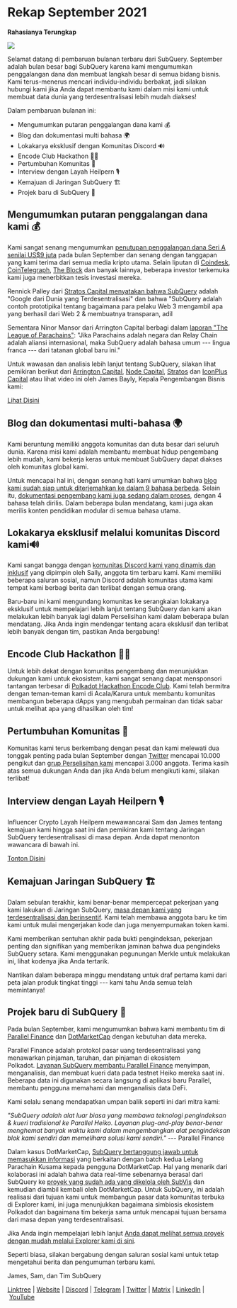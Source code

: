 # Rekap September 2021

**Rahasianya Terungkap**

![](https://miro.medium.com/max/700/1*nU7PnYFMR6MMBfccYE_Ujg.png)

Selamat datang di pembaruan bulanan terbaru dari SubQuery. September adalah bulan besar bagi SubQuery karena kami mengumumkan penggalangan dana dan membuat langkah besar di semua bidang bisnis. Kami terus-menerus mencari individu-individu berbakat, jadi silakan hubungi kami jika Anda dapat membantu kami dalam misi kami untuk membuat data dunia yang terdesentralisasi lebih mudah diakses!

Dalam pembaruan bulanan ini:

- Mengumumkan putaran penggalangan dana kami 💰
- Blog dan dokumentasi multi bahasa 🌍
- Lokakarya eksklusif dengan Komunitas Discord 🔊
- Encode Club Hackathon 👩‍🎓
- Pertumbuhan Komunitas 🚀
- Interview dengan Layah Heilpern 🎙
- Kemajuan di Jaringan SubQuery 🏗
- Projek baru di SubQuery 🤝

## Mengumumkan putaran penggalangan dana kami 💰

Kami sangat senang mengumumkan [penutupan penggalangan dana Seri A senilai US$9 juta](https://subquery.medium.com/series-a-1abed6c1c2af) pada bulan September dan senang dengan tanggapan yang kami terima dari semua media kripto utama. Selain liputan di [Coindesk](https://www.coindesk.com/business/2021/09/08/subquery-gets-9m-in-series-a-to-improve-access-to-blockchain-data-on-polkadot/), [CoinTelegraph](https://cointelegraph.com/news/subquery-raises-9m-for-polkadot-data-protocol), [The Block](https://www.theblockcrypto.com/post/116915/subquery-indexing-protocol-polkadot-funding-saft) dan banyak lainnya, beberapa investor terkemuka kami juga menerbitkan tesis investasi mereka.

Rennick Palley dari [Stratos Capital menyatakan bahwa SubQuery](https://medium.com/stratos-technologies/the-google-of-the-decentralized-world-our-investment-in-subquery-e6e7d949b00a) adalah "Google dari Dunia yang Terdesentralisasi" dan bahwa "SubQuery adalah contoh prototipikal tentang bagaimana para pelaku Web 3 mengambil apa yang berhasil dari Web 2 & membuatnya transparan, adil

Sementara Ninor Mansor dari Arrington Capital berbagi dalam [laporan "The League of Parachains"](https://arringtonxrpcapital.com/2021/09/17/the-league-of-parachains-polkadot/): "Jika Parachains adalah negara dan Relay Chain adalah aliansi internasional, maka SubQuery adalah bahasa umum --- lingua franca --- dari tatanan global baru ini."

Untuk wawasan dan analisis lebih lanjut tentang SubQuery, silakan lihat pemikiran berikut dari [Arrington Capital](https://arringtonxrpcapital.com/2021/09/08/building-the-multi-chain-world-announcing-our-investment-into-subquery/), [Node Capital](https://www.node.capital/blog-posts/a-subquery-to-supercharge-your-insights), [Stratos](https://medium.com/stratos-technologies/the-google-of-the-decentralized-world-our-investment-in-subquery-e6e7d949b00a) dan [IconPlus Capital](https://medium.com/@iconpluscapital/understanding-the-aggregation-of-data-in-subquery-network-investment-thesis-90fe8f6b7abe) atau lihat video ini oleh James Bayly, Kepala Pengembangan Bisnis kami:

[Lihat Disini](https://youtu.be/NRn3E-ERIds)

## Blog dan dokumentasi multi-bahasa 🌍

Kami beruntung memiliki anggota komunitas dan duta besar dari seluruh dunia. Karena misi kami adalah membantu membuat hidup pengembang lebih mudah, kami bekerja keras untuk membuat SubQuery dapat diakses oleh komunitas global kami.

Untuk mencapai hal ini, dengan senang hati kami umumkan bahwa [blog kami sudah siap untuk diterjemahkan ke dalam 9 bahasa berbeda](https://blog.subquery.network/). Selain itu, [dokumentasi pengembang kami juga sedang dalam proses](https://doc.subquery.network/), dengan 4 bahasa telah dirilis. Dalam beberapa bulan mendatang, kami juga akan merilis konten pendidikan modular di semua bahasa utama.

## Lokakarya eksklusif melalui komunitas Discord kami🔊

Kami sangat bangga dengan [komunitas Discord kami yang dinamis dan inklusif](https://discord.com/invite/subquery) yang dipimpin oleh Sally, anggota tim terbaru kami. Kami memiliki beberapa saluran sosial, namun Discord adalah komunitas utama kami tempat kami berbagi berita dan terlibat dengan semua orang.

Baru-baru ini kami mengundang komunitas ke serangkaian lokakarya eksklusif untuk mempelajari lebih lanjut tentang SubQuery dan kami akan melakukan lebih banyak lagi dalam Perselisihan kami dalam beberapa bulan mendatang. Jika Anda ingin mendengar tentang acara eksklusif dan terlibat lebih banyak dengan tim, pastikan Anda bergabung!

## Encode Club Hackathon 👩‍🎓

Untuk lebih dekat dengan komunitas pengembang dan menunjukkan dukungan kami untuk ekosistem, kami sangat senang dapat mensponsori tantangan terbesar di [Polkadot Hackathon Encode Club](https://medium.com/encode-club/polkadot-hack-challenges-7cfeba1a4c0e). Kami telah bermitra dengan teman-teman kami di Acala/Karura untuk membantu komunitas membangun beberapa dApps yang mengubah permainan dan tidak sabar untuk melihat apa yang dihasilkan oleh tim!

## Pertumbuhan Komunitas 🚀

Komunitas kami terus berkembang dengan pesat dan kami melewati dua tonggak penting pada bulan September dengan [Twitter](https://twitter.com/SubQueryNetwork) mencapai 10.000 pengikut dan [grup Perselisihan kami](https://discord.com/invite/subquery) mencapai 3.000 anggota. Terima kasih atas semua dukungan Anda dan jika Anda belum mengikuti kami, silakan terlibat!

## Interview dengan Layah Heilpern 🎙

Influencer Crypto Layah Heilpern mewawancarai Sam dan James tentang kemajuan kami hingga saat ini dan pemikiran kami tentang Jaringan SubQuery terdesentralisasi di masa depan. Anda dapat menonton wawancara di bawah ini.

[Tonton Disini](https://youtu.be/WApnpFjEofg)

## Kemajuan Jaringan SubQuery 🏗

Dalam sebulan terakhir, kami benar-benar mempercepat pekerjaan yang kami lakukan di Jaringan SubQuery, [masa depan kami yang terdesentralisasi dan berinsentif](https://subquery.medium.com/the-subquery-network-a-summary-46cde0acb010). Kami telah membawa anggota baru ke tim kami untuk mulai mengerjakan kode dan juga menyempurnakan token kami.

Kami memberikan sentuhan akhir pada bukti pengindeksan, pekerjaan penting dan signifikan yang memberikan jaminan bahwa dua pengindeks SubQuery setara. Kami menggunakan pegunungan Merkle untuk melakukan ini, lihat kodenya jika Anda tertarik.

Nantikan dalam beberapa minggu mendatang untuk draf pertama kami dari peta jalan produk tingkat tinggi --- kami tahu Anda semua telah memintanya!

## Projek baru di SubQuery 🤝

Pada bulan September, kami mengumumkan bahwa kami membantu tim di [Parallel Finance](https://parallel.fi/) dan [DotMarketCap](http://www.dotmarketcap.com/) dengan kebutuhan data mereka.

Parallel Finance adalah protokol pasar uang terdesentralisasi yang menawarkan pinjaman, taruhan, dan pinjaman di ekosistem Polkadot. [Layanan SubQuery membantu Parallel Finance](https://subquery.medium.com/parallel-finance-is-creating-the-next-defi-platform-using-subquery-6fc1e366985a) menyimpan, menganalisis, dan membuat kueri data pada testnet Heiko mereka saat ini. Beberapa data ini digunakan secara langsung di aplikasi baru Parallel, membantu pengguna memahami dan menganalisis data DeFi.

Kami selalu senang mendapatkan umpan balik seperti ini dari mitra kami:

_"SubQuery adalah alat luar biasa yang membawa teknologi pengindeksan & kueri tradisional ke Parallel Heiko. Layanan plug-and-play benar-benar menghemat banyak waktu kami dalam mengembangkan alat pengindeksan blok kami sendiri dan memelihara solusi kami sendiri."_ --- Parallel Finance

Dalam kasus DotMarketCap, [SubQuery bertanggung jawab untuk memasukkan informasi](https://subquery.medium.com/dotmarketcap-2-0-launches-with-support-from-subquery-and-subvis-ef85b5e0ee31) yang berkaitan dengan batch kedua Lelang Parachain Kusama kepada pengguna DotMarketCap. Hal yang menarik dari kolaborasi ini adalah bahwa data real-time sebenarnya berasal dari SubQuery ke [proyek yang sudah ada yang dikelola oleh SubVis](https://explorer.subquery.network/subquery/subvis-io/kusama-auction) dan kemudian diambil kembali oleh DotMarketCap. Untuk SubQuery, ini adalah realisasi dari tujuan kami untuk membangun pasar data komunitas terbuka di Explorer kami, ini juga menunjukkan bagaimana simbiosis ekosistem Polkadot dan bagaimana tim bekerja sama untuk mencapai tujuan bersama dari masa depan yang terdesentralisasi.

Jika Anda ingin mempelajari lebih lanjut [Anda dapat melihat semua proyek dengan mudah melalui Explorer kami di sini](https://explorer.subquery.network/).

Seperti biasa, silakan bergabung dengan saluran sosial kami untuk tetap mengetahui berita dan pengumuman terbaru kami.

James, Sam, dan Tim SubQuery

[Linktree](https://linktr.ee/subquerynetwork) | [Website](https://subquery.network/) | [Discord](https://discord.com/invite/78zg8aBSMG) | [Telegram](https://t.me/subquerynetwork) | [Twitter](https://twitter.com/subquerynetwork) | [Matrix](https://matrix.to/#/#subquery:matrix.org) | [LinkedIn](https://www.linkedin.com/company/subquery) | [YouTube](https://www.youtube.com/channel/UCi1a6NUUjegcLHDFLr7CqLw)
